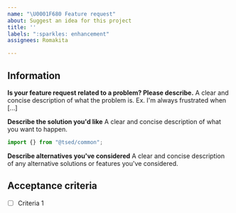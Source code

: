 ```yaml
---
name: "\U0001F680 Feature request"
about: Suggest an idea for this project
title: ''
labels: ":sparkles: enhancement"
assignees: Romakita

---
```


<!-- 

/!\ IMPORTANT

- All request features / PR are welcome!
- Please take a time to fill the story correctly
- The Ts.ED team will work on the requested feature if:
    - The community vote massively for it.
    - The you are a premium sponsors (individual or company sponsors).
--> 


## Information

**Is your feature request related to a problem? Please describe.**
A clear and concise description of what the problem is. Ex. I'm always frustrated when [...]

**Describe the solution you'd like**
A clear and concise description of what you want to happen.

```ts
import {} from "@tsed/common";
```

**Describe alternatives you've considered**
A clear and concise description of any alternative solutions or features you've considered.

## Acceptance criteria

- [ ] Criteria 1
